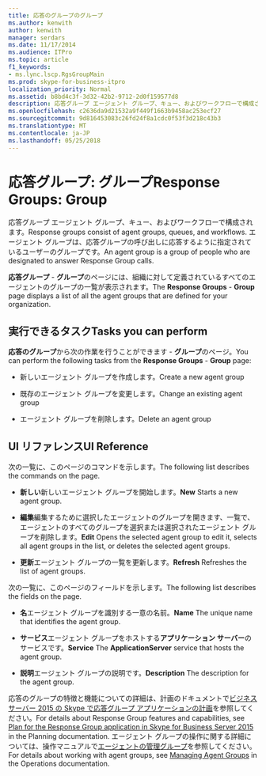 ```yaml
---
title: 応答のグループのグループ
ms.author: kenwith
author: kenwith
manager: serdars
ms.date: 11/17/2014
ms.audience: ITPro
ms.topic: article
f1_keywords:
- ms.lync.lscp.RgsGroupMain
ms.prod: skype-for-business-itpro
localization_priority: Normal
ms.assetid: b8bd4c3f-3d32-42b2-9712-2d0f159577d8
description: 応答グループ エージェント グループ、キュー、およびワークフローで構成されます。 エージェント グループは、応答グループの呼び出しに応答するように指定されているユーザーのグループです。
ms.openlocfilehash: c2636da9d21532a9f449f1663b9458ac253ecf27
ms.sourcegitcommit: 9d816453083c26fd24f8a1cdc0f53f3d218c43b3
ms.translationtype: MT
ms.contentlocale: ja-JP
ms.lasthandoff: 05/25/2018
---
```

# <a name="response-groups-group"></a><span data-ttu-id="6cf50-104">応答グループ: グループ</span><span class="sxs-lookup"><span data-stu-id="6cf50-104">Response Groups: Group</span></span>
 
<span data-ttu-id="6cf50-105">応答グループ エージェント グループ、キュー、およびワークフローで構成されます。</span><span class="sxs-lookup"><span data-stu-id="6cf50-105">Response groups consist of agent groups, queues, and workflows.</span></span> <span data-ttu-id="6cf50-106">エージェント グループは、応答グループの呼び出しに応答するように指定されているユーザーのグループです。</span><span class="sxs-lookup"><span data-stu-id="6cf50-106">An agent group is a group of people who are designated to answer Response Group calls.</span></span> 
  
<span data-ttu-id="6cf50-107">**応答グループ** - **グループ**のページには、組織に対して定義されているすべてのエージェントのグループの一覧が表示されます。</span><span class="sxs-lookup"><span data-stu-id="6cf50-107">The **Response Groups** - **Group** page displays a list of all the agent groups that are defined for your organization.</span></span>
  
## <a name="tasks-you-can-perform"></a><span data-ttu-id="6cf50-108">実行できるタスク</span><span class="sxs-lookup"><span data-stu-id="6cf50-108">Tasks you can perform</span></span>

<span data-ttu-id="6cf50-109">**応答のグループ**から次の作業を行うことができます - **グループ**のページ。</span><span class="sxs-lookup"><span data-stu-id="6cf50-109">You can perform the following tasks from the **Response Groups** - **Group** page:</span></span>
  
- <span data-ttu-id="6cf50-110">新しいエージェント グループを作成します。</span><span class="sxs-lookup"><span data-stu-id="6cf50-110">Create a new agent group</span></span>
    
- <span data-ttu-id="6cf50-111">既存のエージェント グループを変更します。</span><span class="sxs-lookup"><span data-stu-id="6cf50-111">Change an existing agent group</span></span>
    
- <span data-ttu-id="6cf50-112">エージェント グループを削除します。</span><span class="sxs-lookup"><span data-stu-id="6cf50-112">Delete an agent group</span></span>
    
## <a name="ui-reference"></a><span data-ttu-id="6cf50-113">UI リファレンス</span><span class="sxs-lookup"><span data-stu-id="6cf50-113">UI Reference</span></span>

<span data-ttu-id="6cf50-114">次の一覧に、このページのコマンドを示します。</span><span class="sxs-lookup"><span data-stu-id="6cf50-114">The following list describes the commands on the page.</span></span>
  
- <span data-ttu-id="6cf50-115">**新しい**新しいエージェント グループを開始します。</span><span class="sxs-lookup"><span data-stu-id="6cf50-115">**New** Starts a new agent group.</span></span>
    
- <span data-ttu-id="6cf50-116">**編集**編集するために選択したエージェントのグループを開きます、一覧で、エージェントのすべてのグループを選択または選択されたエージェント グループを削除します。</span><span class="sxs-lookup"><span data-stu-id="6cf50-116">**Edit** Opens the selected agent group to edit it, selects all agent groups in the list, or deletes the selected agent groups.</span></span>
    
- <span data-ttu-id="6cf50-117">**更新**エージェント グループの一覧を更新します。</span><span class="sxs-lookup"><span data-stu-id="6cf50-117">**Refresh** Refreshes the list of agent groups.</span></span>
    
<span data-ttu-id="6cf50-118">次の一覧に、このページのフィールドを示します。</span><span class="sxs-lookup"><span data-stu-id="6cf50-118">The following list describes the fields on the page.</span></span>
  
- <span data-ttu-id="6cf50-119">**名**エージェント グループを識別する一意の名前。</span><span class="sxs-lookup"><span data-stu-id="6cf50-119">**Name** The unique name that identifies the agent group.</span></span>
    
- <span data-ttu-id="6cf50-120">**サービス**エージェント グループをホストする**アプリケーション サーバー**のサービスです。</span><span class="sxs-lookup"><span data-stu-id="6cf50-120">**Service** The **ApplicationServer** service that hosts the agent group.</span></span>
    
- <span data-ttu-id="6cf50-121">**説明**エージェント グループの説明です。</span><span class="sxs-lookup"><span data-stu-id="6cf50-121">**Description** The description for the agent group.</span></span>
    
<span data-ttu-id="6cf50-122">応答のグループの特徴と機能についての詳細は、計画のドキュメントで[ビジネス サーバー 2015 の Skype で応答グループ アプリケーションの計画](../../../plan-your-deployment/enterprise-voice-solution/response-group.md)を参照してください。</span><span class="sxs-lookup"><span data-stu-id="6cf50-122">For details about Response Group features and capabilities, see [Plan for the Response Group application in Skype for Business Server 2015](../../../plan-your-deployment/enterprise-voice-solution/response-group.md) in the Planning documentation.</span></span> <span data-ttu-id="6cf50-123">エージェント グループの操作に関する詳細については、操作マニュアルで[エージェントの管理グループ](http://technet.microsoft.com/library/36084cdc-38f1-4c45-922f-f81c7e86210c.aspx)を参照してください。</span><span class="sxs-lookup"><span data-stu-id="6cf50-123">For details about working with agent groups, see [Managing Agent Groups](http://technet.microsoft.com/library/36084cdc-38f1-4c45-922f-f81c7e86210c.aspx) in the Operations documentation.</span></span>
  

